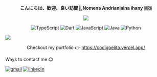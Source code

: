 <p align=center>
  <strong >こんにちは、歓迎、良い訪問👋,Nomena Andrianiaina ihany 🇲🇬</strong>
</p>

<p align=center>
  <img src='https://readme-typing-svg.herokuapp.com?font=product+sans&color=F252E2&center=true&lines=Passionate+coder%2C+bugs+are+fun%21&size=18'>
</p>

<p align='center'>
  <img alt='TypeScript' src='https://img.shields.io/badge/TypeScript-F252E2?style=for-the-badge&logo=typescript&logoColor=white'/>
  <img alt='Dart' src='https://img.shields.io/badge/Dart-F252E2?style=for-the-badge&logo=dart&logoColor=white'/>
  <img alt='JavaScript' src='https://img.shields.io/badge/JavaScript-7C3AED?style=for-the-badge&logo=javascript&logoColor=white'/>
  <img alt='Java' src='https://img.shields.io/badge/Java-7C3AED?style=for-the-badge&logo=java&logoColor=white'/>
  <img alt='Python' src='https://img.shields.io/badge/Python-7C3AED?style=for-the-badge&logo=python&logoColor=white'/>
</p>
<img src="https://capsule-render.vercel.app/api?type=waving&color=0:F252E2,100:7C3AED&fontColor=dedede&height=160&section=footer&text=Misaotra%20nitsidika...%20&fontSize=20" />

<p align="center">Checkout my portfolio 👉 
  <a href="https://codigoelita.vercel.app/">https://codigoelita.vercel.app/</a>
</p>
Ways to contact me 😉
<p align="center">

<a href="mailto:fanomezantsoanomenandrianiaina@gmail.com"><img src="https://img.shields.io/badge/Gmail-7C3AED?style=for-the-badge&logo=gmail&logoColor=white" alt="gmail"/></a>
<a href="https://www.linkedin.com/in/andrianiaina-fanomezantsoa-nomena-09b3a8267"><img src="https://img.shields.io/badge/LinkedIn-F252E2?style=for-the-badge&logo=linkedin&logoColor=white" alt="linkedin"/></a>

</p>
